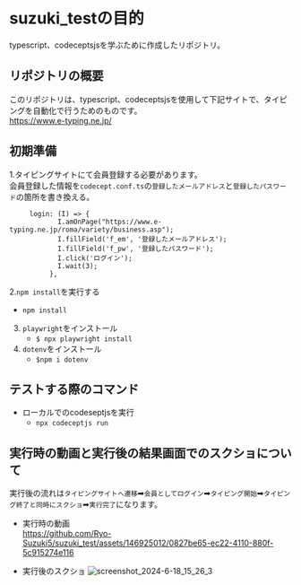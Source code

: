 ﻿# suzuki_testの目的

typescript、codeceptsjsを学ぶために作成したリポジトリ。


## リポジトリの概要

このリポジトリは、typescript、codeceptsjsを使用して下記サイトで、タイピングを自動化で行うためのものです。  
https://www.e-typing.ne.jp/


## 初期準備

1.タイピングサイトにて会員登録する必要があります。  
会員登録した情報を`codecept.conf.ts`の`登録したメールアドレス`と`登録したパスワード`の箇所を書き換える。
```
     login: (I) => {
            I.amOnPage("https://www.e-typing.ne.jp/roma/variety/business.asp");
            I.fillField('f_em', '登録したメールアドレス');
            I.fillField('f_pw', '登録したパスワード');
            I.click('ログイン');
            I.wait(3);
          },
```
2.`npm install`を実行する  
- `npm install`
3. `playwright`をインストール
   - `$ npx playwright install`
4. `dotenv`をインストール
   - `$npm i dotenv`


## テストする際のコマンド

- ローカルでのcodeseptjsを実行
  - `npx codeceptjs run`
 


## 実行時の動画と実行後の結果画面でのスクショについて  

実行後の流れは`タイピングサイトへ遷移`➡`会員としてログイン`➡`タイピング開始`➡`タイピング終了と同時にスクショ`➡`実行完了`になります。


- 実行時の動画  
https://github.com/Ryo-Suzuki5/suzuki_test/assets/146925012/0827be65-ec22-4110-880f-5c915274e116




- 実行後のスクショ
![screenshot_2024-6-18_15_26_3](https://github.com/Ryo-Suzuki5/suzuki_test/assets/146925012/2ffd25fc-b01e-4cd2-9de1-01696779a838)




